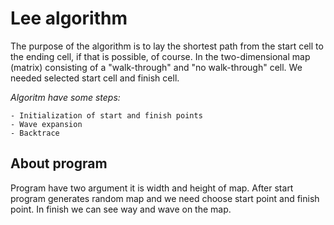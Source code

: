 # Lee algorithm

 The purpose of the algorithm is to lay the shortest path from the start cell to the ending cell, if that is possible, of course. In the two-dimensional map (matrix) consisting of a "walk-through" and "no walk-through" cell. We needed selected  start cell  and finish cell.
 
 *Algoritm have some steps:*
 
    - Initialization of start and finish points 
    - Wave expansion
    - Backtrace
    
## About program

Program have two argument it is width and height of map. After start program generates random map and we need choose start point and finish point. In finish we can see way and wave on the map.